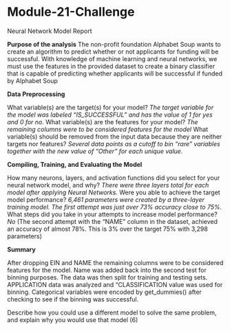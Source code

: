 # Module-21-Challenge

Neural Network Model Report 

**Purpose of the analysis**
 The non-profit foundation Alphabet Soup wants to create an algorithm to predict whether or not
applicants for funding will be successful. With knowledge of machine learning and neural
networks, we must use the features in the provided dataset to create a binary classifier that is
capable of predicting whether applicants will be successful if funded by Alphabet Soup

**Data Preprocessing**

What variable(s) are the target(s) for your model?
*The target variable for the model was labeled “IS_SUCCESSFUL” and has the value of 1 for yes and 0 for no.*
What variable(s) are the features for your model?
*The remaining columns were to be considered features for the model*
What variable(s) should be removed from the input data because they are neither targets nor features?
*Several data points as a cutoff to bin “rare” variables together with the new
value of “Other” for each unique value.*

**Compiling, Training, and Evaluating the Model**

How many neurons, layers, and activation functions did you select for your neural network model, and why?
*There were three layers total for each model after applying Neural Networks.*
Were you able to achieve the target model performance?
*6,461  parameters were created by a three-layer training model. The first attempt was just over
73% accuracy close to 75%.*
What steps did you take in your attempts to increase model performance?
*No*
(The second attempt with the “NAME” column in the dataset, achieved an accuracy of almost
78%. This is 3% over the target 75% with 3,298 parameters)

**Summary**

After dropping EIN and NAME the remaining columns were to be considered features for the model. Name was added back into the second test for binning purposes. The data was then split for training and testing sets. APPLICATION data was analyzed and “CLASSIFICATION value was used
for binning. Categorical variables were encoded by get_dummies()
after checking to see if the binning was successful.

Describe how you could use a different model to solve the same problem, and explain why you would use that model (6)


 



